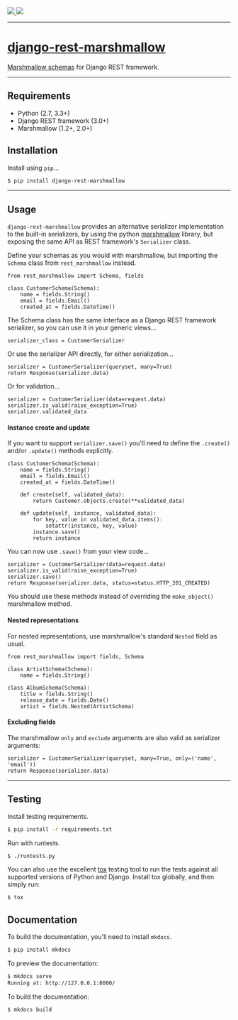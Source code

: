 <div class="badges">
    <a href="http://travis-ci.org/tomchristie/django-rest-marshmallow">
        <img src="https://travis-ci.org/tomchristie/django-rest-marshmallow.svg?branch=master">
    </a>
    <a href="https://pypi.python.org/pypi/django-rest-marshmallow">
        <img src="https://img.shields.io/pypi/v/django-rest-marshmallow.svg">
    </a>
</div>

---

# [django-rest-marshmallow](http://tomchristie.github.io/django-rest-marshmallow)

[Marshmallow schemas][marshmallow] for Django REST framework.

---

## Requirements

* Python (2.7, 3.3+)
* Django REST framework (3.0+)
* Marshmallow (1.2+, 2.0+)

## Installation

Install using `pip`...

```bash
$ pip install django-rest-marshmallow
```

---

## Usage

`django-rest-marshmallow` provides an alternative serializer implementation to the built-in serializers, by using the python [marshmallow] library, but exposing the same API as REST framework's `Serializer` class.

Define your schemas as you would with marshmallow, but importing the `Schema` class from `rest_marshmallow` instead.

    from rest_marshmallow import Schema, fields

    class CustomerSchema(Schema):
        name = fields.String()
        email = fields.Email()
        created_at = fields.DateTime()

The Schema class has the same interface as a Django REST framework serializer, so you can use it in your generic views...

    serializer_class = CustomerSerializer

Or use the serializer API directly, for either serialization...

    serializer = CustomerSerializer(queryset, many=True)
    return Response(serializer.data)

Or for validation...

    serializer = CustomerSerializer(data=request.data)
    serializer.is_valid(raise_exception=True)
    serializer.validated_data

#### Instance create and update

If you want to support `serializer.save()` you'll need to define the `.create()` and/or `.update()` methods explicitly.

    class CustomerSchema(Schema):
        name = fields.String()
        email = fields.Email()
        created_at = fields.DateTime()

        def create(self, validated_data):
            return Customer.objects.create(**validated_data)

        def update(self, instance, validated_data):
            for key, value in validated_data.items():
                setattr(instance, key, value)
            instance.save()
            return instance

You can now use `.save()` from your view code…

    serializer = CustomerSerializer(data=request.data)
    serializer.is_valid(raise_exception=True)
    serializer.save()
    return Response(serializer.data, status=status.HTTP_201_CREATED)

You should use these methods instead of overriding the `make_object()` marshmallow method.

#### Nested representations

For nested representations, use marshmallow's standard `Nested` field as usual.

    from rest_marshmallow import fields, Schema

    class ArtistSchema(Schema):
        name = fields.String()

    class AlbumSchema(Schema):
        title = fields.String()
        release_date = fields.Date()
        artist = fields.Nested(ArtistSchema)

#### Excluding fields

The marshmallow `only` and `exclude` arguments are also valid as serializer arguments:

    serializer = CustomerSerializer(queryset, many=True, only=('name', 'email'))
    return Response(serializer.data)

---

## Testing

Install testing requirements.

```bash
$ pip install -r requirements.txt
```

Run with runtests.

```bash
$ ./runtests.py
```

You can also use the excellent [tox](http://tox.readthedocs.org/en/latest/) testing tool to run the tests against all supported versions of Python and Django. Install tox globally, and then simply run:

```bash
$ tox
```

## Documentation

To build the documentation, you'll need to install `mkdocs`.

```bash
$ pip install mkdocs
```

To preview the documentation:

```bash
$ mkdocs serve
Running at: http://127.0.0.1:8000/
```

To build the documentation:

```bash
$ mkdocs build
```


[marshmallow]: https://marshmallow.readthedocs.org/en/latest/
